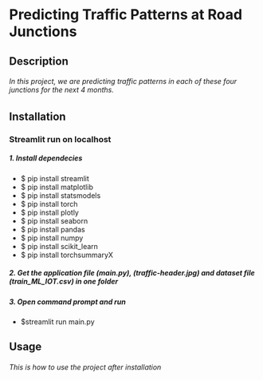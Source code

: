 # Predicting Traffic Patterns at Road Junctions

<!--- ![alt text](https://alpinesherpa.com/wp-content/uploads/2016/06/traffic-header.jpg) --->

## Description
###### In this project, we are predicting traffic patterns in each of these four junctions for the next 4 months.
  

## Installation
### Streamlit run on localhost

##### 1. Install dependecies
* $ pip install streamlit
* $ pip install matplotlib
* $ pip install statsmodels
* $ pip install torch
* $ pip install plotly
* $ pip install seaborn
* $ pip install pandas
* $ pip install numpy
* $ pip install scikit_learn
* $ pip install torchsummaryX

##### 2. Get the application file (main.py), (traffic-header.jpg) and dataset file (train_ML_IOT.csv) in one folder
##### 3. Open command prompt and run
* $streamlit run main.py
  

## Usage
###### This is how to use the project after installation

